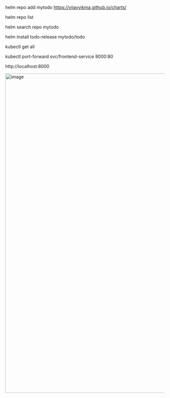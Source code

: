 helm repo add mytodo https://vijayvikma.github.io/charts/ 

helm repo list

helm search repo mytodo

helm install todo-release mytodo/todo

kubectl get all 

kubectl port-forward svc/frontend-service 8000:80 

http://localhost:8000

<img width="1007" alt="image" src="https://github.com/user-attachments/assets/c1ce02f1-edd6-474e-8f56-f79373e5596e">


